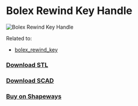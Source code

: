 <!---

-->

# Bolex Rewind Key Handle

![Bolex Rewind Key Handle](./bolex_rewind_key.jpg)

Related to:

* [bolex_rewind_key](../bolex_rewind_key)

### [Download STL](./bolex_rewind_key_handle.stl/download)

### [Download SCAD](./bolex_rewind_key_handle.scad/download)

### [Buy on Shapeways](https://links.sixteenmillimeter.com/PDecL31O)